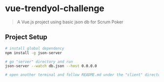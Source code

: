 # vue-trendyol-challenge

> A Vue.js project using basic json db for Scrum Poker

## Project Setup

``` bash
# install global dependency
npm install -g json-server

# go "server" directory and run
json-server --watch db.json --host 0.0.0.0

# open another terminal and follow README.md under the "client" directory
```
